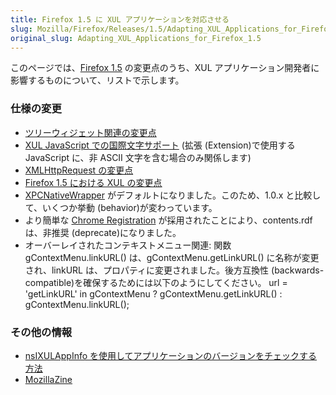 ```yaml
---
title: Firefox 1.5 に XUL アプリケーションを対応させる
slug: Mozilla/Firefox/Releases/1.5/Adapting_XUL_Applications_for_Firefox_1.5
original_slug: Adapting_XUL_Applications_for_Firefox_1.5
---
```

このページでは、[Firefox 1.5](/ja/Firefox_1.5) の変更点のうち、XUL アプリケーション開発者に影響するものについて、リストで示します。

### 仕様の変更

- [ツリーウィジェット関連の変更点](/ja/Tree_Widget_Changes)
- [XUL JavaScript での国際文字サポート](/ja/International_characters_in_XUL_JavaScript) (拡張 (Extension)で使用する JavaScript に、非 ASCII 文字を含む場合のみ関係します)
- [XMLHttpRequest の変更点](/ja/XMLHttpRequest_changes_for_Gecko1.8)
- [Firefox 1.5 における XUL の変更点](/ja/XUL_Changes_for_Firefox_1.5)
- [XPCNativeWrapper](/ja/XPCNativeWrapper) がデフォルトになりました。このため、1.0.x と比較して、いくつか挙動 (behavior)が変わっています。
- より簡単な [Chrome Registration](/ja/Chrome_Registration) が採用されたことにより、contents.rdf は、非推奨 (deprecate)になりました。
- オーバーレイされたコンテキストメニュー関連:
  関数 gContextMenu.linkURL() は、gContextMenu.getLinkURL() に名称が変更され、linkURL は、プロパティに変更されました。後方互換性 (backwards-compatible)を確保するためには以下のようにしてください。
  url = 'getLinkURL' in gContextMenu ? gContextMenu.getLinkURL() : gContextMenu.linkURL();

### その他の情報

- [nsIXULAppInfo を使用してアプリケーションのバージョンをチェックする方法](/ja/Using_nsIXULAppInfo)
- [MozillaZine](http://kb.mozillazine.org/Dev_:_Extensions_:_Cross-Version_Compatibility_Techniques)
